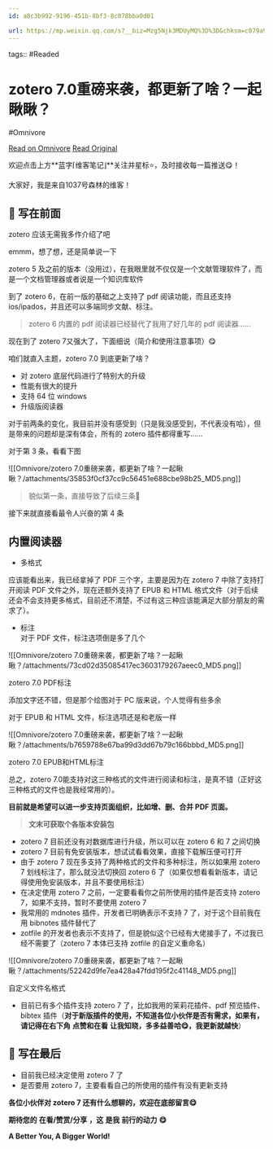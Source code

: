 ```yaml
---
id: a8c3b992-9196-451b-8bf3-8c078bba0d01

url: https://mp.weixin.qq.com/s?__biz=Mzg5Njk3MDUyMQ%3D%3D&chksm=c079a9dff70e20c90be62e5ce5509d9bd3bb34b8233c9935ce1978de11f20a50558b5cc9e926&idx=1&mid=2247488425&scene=21&sn=56b3ef0717983fc67a0368cd72529466
---
```



tags::  #Readed 

# zotero 7.0重磅来袭，都更新了啥？一起瞅瞅？
#Omnivore

[Read on Omnivore](https://omnivore.app/me/zotero-7-0-191bb160b3e)
[Read Original](https://mp.weixin.qq.com/s?__biz=Mzg5Njk3MDUyMQ%3D%3D&chksm=c079a9dff70e20c90be62e5ce5509d9bd3bb34b8233c9935ce1978de11f20a50558b5cc9e926&idx=1&mid=2247488425&scene=21&sn=56b3ef0717983fc67a0368cd72529466)

欢迎点击上方**蓝字⌈维客笔记⌋**关注并星标⭐，及时接收每一篇推送😋！

大家好，我是来自1037号森林的维客！  

## 🍟 写在前面 

zotero 应该无需我多作介绍了吧

emmm，想了想，还是简单说一下

zotero 5 及之前的版本（没用过），在我眼里就不仅仅是一个文献管理软件了，而是一个文档管理器或者说是一个知识库软件

到了 zotero 6，在前一版的基础之上支持了 pdf 阅读功能，而且还支持 ios/ipados，并且还可以多端同步文献、标注。

> zotero 6 内置的 pdf 阅读器已经替代了我用了好几年的 pdf 阅读器......

现在到了 zotero 7又强大了，下面细说（简介和使用注意事项）😋

咱们就直入主题，zotero 7.0 到底更新了啥？

* 对 zotero 底层代码进行了特别大的升级
* 性能有很大的提升
* 支持 64 位 windows
* 升级版阅读器

对于前两条的变化，我目前并没有感受到（只是我没感受到，不代表没有哈），但是带来的问题却是深有体会，所有的 zotero 插件都得重写......

对于第 3 条，看看下图

![[Omnivore/zotero 7.0重磅来袭，都更新了啥？一起瞅瞅？/attachments/35853f0cf37cc9c56451e688cbe98b25_MD5.png]]

  
> 貌似第一条，直接导致了后续三条🤣

接下来就直接看最令人兴奋的第 4 条

## 内置阅读器

* 多格式

应该能看出来，我已经拿掉了 PDF 三个字，主要是因为在 zotero 7 中除了支持打开阅读 PDF 文件之外，现在还额外支持了 EPUB 和 HTML 格式文件（对于后续还会不会支持更多格式，目前还不清楚，不过有这三种应该能满足大部分朋友的需求了）。

* 标注  
对于 PDF 文件，标注选项倒是多了几个

![[Omnivore/zotero 7.0重磅来袭，都更新了啥？一起瞅瞅？/attachments/73cd02d35085417ec3603179267aeec0_MD5.png]]

zotero 7.0 PDF标注

添加文字还不错，但是那个绘图对于 PC 版来说，个人觉得有些多余

对于 EPUB 和 HTML 文件，标注选项还是和老版一样

![[Omnivore/zotero 7.0重磅来袭，都更新了啥？一起瞅瞅？/attachments/b7659788e67ba99d3dd67b79c166bbbd_MD5.png]]

zotero 7.0 EPUB和HTML标注

总之，zotero 7.0能支持对这三种格式的文件进行阅读和标注，是真不错（正好这三种格式的文件也是我经常用的）。

**目前就是希望可以进一步支持页面组织，比如增、删、合并 PDF 页面。**

> **文末可获取个各版本安装包**

* zotero 7 目前还没有对数据库进行升级，所以可以在 zotero 6 和 7 之间切换
* zotero 7 目前有免安装版本，想试试看看效果，直接下载解压便可打开
* 由于 zotero 7 现在多支持了两种格式的文件和多种标注，所以如果用 zotero 7 划线标注了，那么就没法切换回 zotero 6 了（如果仅想看看新版本，请记得使用免安装版本，并且不要使用标注）
* 在决定使用 zotero 7 之前，一定要看看你之前所使用的插件是否支持 zotero 7，如果不支持，暂时不要使用 zotero 7
* 我常用的 mdnotes 插件，开发者已明确表示不支持 7 了，对于这个目前我在用 bibnotes 插件替代了
* zotfile 的开发者也表示不支持了，但是貌似这个已经有大佬接手了，不过我已经不需要了（zotero 7 本体已支持 zotfile 的自定义重命名）

![[Omnivore/zotero 7.0重磅来袭，都更新了啥？一起瞅瞅？/attachments/52242d9fe7ea428a47fdd195f2c41148_MD5.png]]

自定义文件名格式

* 目前已有多个插件支持 zotero 7 了，比如我用的茉莉花插件、pdf 预览插件、bibtex 插件（**对于新版插件的使用，不知道各位小伙伴是否有需求，如果有，请记得在右下角** **点赞和在看** **让我知晓，多多益善哈😋，我更新就越快**）

## 🍝 写在最后 

* 目前我已经决定使用 zotero 7 了
* 是否要用 zotero 7，主要看看自己的所使用的插件有没有更新支持

**各位小伙伴对 zotero 7 还有什么想聊的，欢迎在底部留言😋**

**期待您的** **在看/赞赏/分享** **，这** **是我** **前行的动力** **😋**

**A Better You, A Bigger World!**

